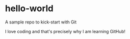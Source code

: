 # hello-world
A sample repo to kick-start with Git

I love coding and that's precisely why I am learning GitHub!
